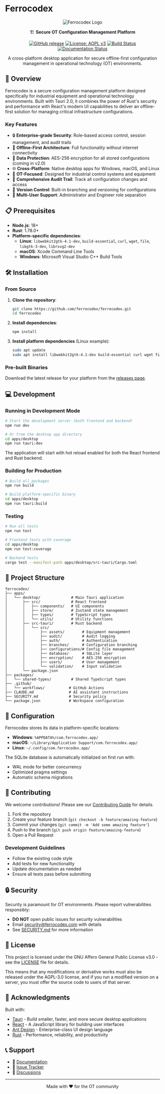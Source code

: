 # Ferrocodex

<div align="center">

![Ferrocodex Logo](apps/desktop/src/assets/ferrocodex-logo.png)

🏗️ **Secure OT Configuration Management Platform**

[![GitHub release](https://img.shields.io/github/release/ferrocodex/ferrocodex.svg)](https://github.com/HillviewCap/ferrocodex/releases)
[![License: AGPL v3](https://img.shields.io/badge/License-AGPL%20v3-blue.svg)](LICENSE)
[![Build Status](https://github.com/ferrocodex/ferrocodex/workflows/Release/badge.svg)](https://github.com/HillviewCap/ferrocodex/actions)
[![Documentation Status](https://readthedocs.org/projects/ferrocodex/badge/?version=latest)](https://ferrocodex.readthedocs.io/en/latest/?badge=latest)

A cross-platform desktop application for secure offline-first configuration management in operational technology (OT) environments.

</div>

## 🚀 Overview

Ferrocodex is a secure configuration management platform designed specifically for industrial equipment and operational technology environments. Built with Tauri 2.0, it combines the power of Rust's security and performance with React's modern UI capabilities to deliver an offline-first solution for managing critical infrastructure configurations.

### Key Features

- 🔒 **Enterprise-grade Security**: Role-based access control, session management, and audit trails
- 💾 **Offline-First Architecture**: Full functionality without internet connectivity
- 🔐 **Data Protection**: AES-256 encryption for all stored configurations (coming in v2.0)
- 🌐 **Cross-Platform**: Native desktop apps for Windows, macOS, and Linux
- 🎯 **OT-Focused**: Designed for industrial control systems and equipment
- 📝 **Comprehensive Audit Trail**: Track all configuration changes and access
- 🌳 **Version Control**: Built-in branching and versioning for configurations
- 👥 **Multi-User Support**: Administrator and Engineer role separation

## 📋 Prerequisites

- **Node.js**: 18+ 
- **Rust**: 1.78.0+
- **Platform-specific dependencies**:
  - **Linux**: `libwebkit2gtk-4.1-dev`, `build-essential`, `curl`, `wget`, `file`, `libgtk-3-dev`, `librsvg2-dev`
  - **macOS**: Xcode Command Line Tools
  - **Windows**: Microsoft Visual Studio C++ Build Tools

## 🛠️ Installation

### From Source

1. **Clone the repository**:
   ```bash
   git clone https://github.com/ferrocodex/ferrocodex.git
   cd ferrocodex
   ```

2. **Install dependencies**:
   ```bash
   npm install
   ```

3. **Install platform dependencies** (Linux example):
   ```bash
   sudo apt update
   sudo apt install libwebkit2gtk-4.1-dev build-essential curl wget file libgtk-3-dev librsvg2-dev
   ```

### Pre-built Binaries

Download the latest release for your platform from the [releases page](https://github.com/ferrocodex/ferrocodex/releases).

## 💻 Development

### Running in Development Mode

```bash
# Start the development server (both frontend and backend)
npm run dev

# Or from the desktop app directory
cd apps/desktop
npm run tauri:dev
```

The application will start with hot reload enabled for both the React frontend and Rust backend.

### Building for Production

```bash
# Build all packages
npm run build

# Build platform-specific binary
cd apps/desktop
npm run tauri:build
```

### Testing

```bash
# Run all tests
npm run test

# Frontend tests with coverage
cd apps/desktop
npm run test:coverage

# Backend tests
cargo test --manifest-path apps/desktop/src-tauri/Cargo.toml
```

## 📁 Project Structure

```
ferrocodex/
├── apps/
│   └── desktop/              # Main Tauri application
│       ├── src/              # React frontend
│       │   ├── components/   # UI components
│       │   ├── store/        # Zustand state management
│       │   ├── types/        # TypeScript types
│       │   └── utils/        # Utility functions
│       ├── src-tauri/        # Rust backend
│       │   └── src/
│       │       ├── assets/        # Equipment management
│       │       ├── audit/         # Audit logging
│       │       ├── auth/          # Authentication
│       │       ├── branches/      # Configuration branching
│       │       ├── configurations/# Config file management
│       │       ├── database/      # SQLite layer
│       │       ├── encryption/    # AES-256 encryption
│       │       ├── users/         # User management
│       │       └── validation/    # Input validation
│       └── package.json      
├── packages/
│   └── shared-types/         # Shared TypeScript types
├── .github/
│   └── workflows/           # GitHub Actions
├── CLAUDE.md                # AI assistant instructions
├── SECURITY.md              # Security policy
└── package.json             # Workspace configuration
```

## 🔧 Configuration

Ferrocodex stores its data in platform-specific locations:

- **Windows**: `%APPDATA%/com.ferrocodex.app/`
- **macOS**: `~/Library/Application Support/com.ferrocodex.app/`
- **Linux**: `~/.config/com.ferrocodex.app/`

The SQLite database is automatically initialized on first run with:
- WAL mode for better concurrency
- Optimized pragma settings
- Automatic schema migrations

## 🤝 Contributing

We welcome contributions! Please see our [Contributing Guide](CONTRIBUTING.md) for details.

1. Fork the repository
2. Create your feature branch (`git checkout -b feature/amazing-feature`)
3. Commit your changes (`git commit -m 'Add some amazing feature'`)
4. Push to the branch (`git push origin feature/amazing-feature`)
5. Open a Pull Request

### Development Guidelines

- Follow the existing code style
- Add tests for new functionality
- Update documentation as needed
- Ensure all tests pass before submitting

## 🔒 Security

Security is paramount for OT environments. Please report vulnerabilities responsibly:

- **DO NOT** open public issues for security vulnerabilities
- Email security@ferrocodex.com with details
- See [SECURITY.md](SECURITY.md) for more information

## 📜 License

This project is licensed under the GNU Affero General Public License v3.0 - see the [LICENSE](LICENSE) file for details.

This means that any modifications or derivative works must also be released under the AGPL-3.0 license, and if you run a modified version on a server, you must offer the source code to users of that server.

## 🙏 Acknowledgments

Built with:
- [Tauri](https://tauri.app/) - Build smaller, faster, and more secure desktop applications
- [React](https://reactjs.org/) - A JavaScript library for building user interfaces
- [Ant Design](https://ant.design/) - Enterprise-class UI design language
- [Rust](https://www.rust-lang.org/) - Performance, reliability, and productivity

## 📞 Support

- 📖 [Documentation](https://ferrocodex.readthedocs.io/en/latest/)
- 🐛 [Issue Tracker](https://github.com/ferrocodex/ferrocodex/issues)
- 💬 [Discussions](https://github.com/ferrocodex/ferrocodex/discussions)

---

<div align="center">
Made with ❤️ for the OT community
</div>
